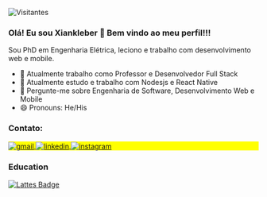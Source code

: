

<p align="left"> <img src="https://komarev.com/ghpvc/?username=Xiankleber&color=orange" alt="Visitantes"/> </p>


### Olá! Eu sou Xiankleber  👋 Bem vindo ao meu perfil!!!

Sou PhD em Engenharia Elétrica, leciono e trabalho com desenvolvimento web e mobile.

- 🔭 Atualmente trabalho como Professor e Desenvolvedor Full Stack
- 🌱 Atualmente estudo e trabalho com Nodesjs e React Native
- 💬 Pergunte-me sobre Engenharia de Software, Desenvolvimento Web e Mobile
- 😄 Pronouns: He/His




  
### Contato:


<p align="left" style="background:yellow">
<a href="mailto:xianklebercb@gmail.com" target="_blank">
  <img align="center" src="https://img.shields.io/badge/-Xiankleber-05122A?style=flat&logo=gmail" alt="gmail"/>
</a>

<a href="https://linkedin.com/in/xiankleber" target="_blank">
  <img align="center" src="https://img.shields.io/badge/-Xiankleber-05122A?style=flat&logo=linkedin" alt="linkedin"/>
</a>
<a href="https://www.hackerrank.com/xianklebercb" target="_blank">
 <img align="center" src="https://img.shields.io/badge/-Xiankleber-05122A?style=flat&logo=hackerrank" alt="instagram"/>
</a>

</p>
  

### Education
  [![Lattes Badge](https://img.shields.io/badge/-Lattes-black?style=flat-square&logo=GitBook&logoColor=white&link=http://lattes.cnpq.br/5675256320855513)](http://lattes.cnpq.br/5675256320855513)
 
###

<!--
- 🔭 I’m currently working on ...
- 🌱 I’m currently learning ...
- 👯 I’m looking to collaborate on ...
- 🤔 I’m looking for help with ...
- 💬 Ask me about ...
- 📫 How to reach me: ...
- 😄 Pronouns: ...
- ⚡ Fun fact: ...
-->
